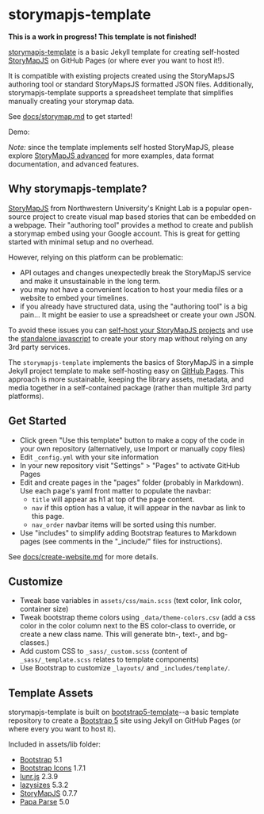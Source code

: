 # storymapjs-template

**This is a work in progress! This template is not finished!**

[storymapjs-template](https://github.com/evanwill/storymapjs-template) is a basic Jekyll template for creating self-hosted [StoryMapJS](https://storymap.knightlab.com/) on GitHub Pages (or where ever you want to host it!). 

It is compatible with existing projects created using the StoryMapsJS authoring tool or standard StoryMapsJS formatted JSON files.
Additionally, storymapjs-template supports a spreadsheet template that simplifies manually creating your storymap data.

See [docs/storymap.md](docs/storymap.md) to get started!

Demo: 

*Note:* since the template implements self hosted StoryMapJS, please explore [StoryMapJS advanced](https://storymap.knightlab.com/advanced/) for more examples, data format documentation, and advanced features.

## Why storymapjs-template?

[StoryMapJS](https://storymap.knightlab.com/) from Northwestern University's Knight Lab is a popular open-source project to create visual map based stories that can be embedded on a webpage.
Their "authoring tool" provides a method to create and publish a storymap embed using your Google account.
This is great for getting started with minimal setup and no overhead.

However, relying on this platform can be problematic:

- API outages and changes unexpectedly break the StoryMapJS service and make it unsustainable in the long term.
- you may not have a convenient location to host your media files or a website to embed your timelines.
- if you already have structured data, using the "authoring tool" is a big pain... It might be easier to use a spreadsheet or create your own JSON.

To avoid these issues you can [self-host your StoryMapJS projects](https://storymap.knightlab.com/advanced/) and use the [standalone javascript](https://github.com/NUKnightLab/StoryMapJS/) to create your story map without relying on any 3rd party services.

The `storymapjs-template` implements the basics of StoryMapJS in a simple Jekyll project template to make self-hosting easy on [GitHub Pages](https://pages.github.com/).
This approach is more sustainable, keeping the library assets, metadata, and media together in a self-contained package (rather than multiple 3rd party platforms).

## Get Started 

- Click green "Use this template" button to make a copy of the code in your own repository (alternatively, use Import or manually copy files)
- Edit `_config.yml` with your site information
- In your new repository visit "Settings" > "Pages" to activate GitHub Pages
- Edit and create pages in the "pages" folder (probably in Markdown). Use each page's yaml front matter to populate the navbar:
    - `title` will appear as h1 at top of the page content.
    - `nav` if this option has a value, it will appear in the navbar as link to this page.
    - `nav_order` navbar items will be sorted using this number. 
- Use "includes" to simplify adding Bootstrap features to Markdown pages (see comments in the "_include/" files for instructions).

See [docs/create-website.md](https://github.com/thecdil/bootstrap5-template/blob/main/docs/create-website.md) for more details.

## Customize 

- Tweak base variables in `assets/css/main.scss` (text color, link color, container size)
- Tweak bootstrap theme colors using `_data/theme-colors.csv` (add a css color in the color column next to the BS color-class to override, or create a new class name. This will generate btn-, text-, and bg- classes.)
- Add custom CSS to `_sass/_custom.scss` (content of `_sass/_template.scss` relates to template components)
- Use Bootstrap to customize `_layouts/` and `_includes/template/`.

## Template Assets

storymapjs-template is built on [bootstrap5-template](https://github.com/thecdil/bootstrap-template)--a basic template repository to create a [Bootstrap 5](https://getbootstrap.com/) site using Jekyll on GitHub Pages (or where every you want to host it). 

Included in assets/lib folder:

- [Bootstrap](https://getbootstrap.com/docs/5.1/getting-started/introduction/) 5.1
- [Bootstrap Icons](https://icons.getbootstrap.com/) 1.7.1
- [lunr.js](https://lunrjs.com/) 2.3.9
- [lazysizes](https://github.com/aFarkas/lazysizes) 5.3.2
- [StoryMapJS](https://github.com/NUKnightLab/StoryMapJS/) 0.7.7
- [Papa Parse](https://www.papaparse.com/) 5.0 
